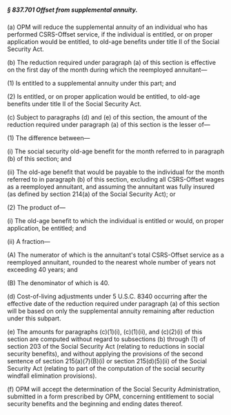 ##### § 837.701 Offset from supplemental annuity. #####

(a) OPM will reduce the supplemental annuity of an individual who has performed CSRS-Offset service, if the individual is entitled, or on proper application would be entitled, to old-age benefits under title II of the Social Security Act.

(b) The reduction required under paragraph (a) of this section is effective on the first day of the month during which the reemployed annuitant—

(1) Is entitled to a supplemental annuity under this part; and

(2) Is entitled, or on proper application would be entitled, to old-age benefits under title II of the Social Security Act.

(c) Subject to paragraphs (d) and (e) of this section, the amount of the reduction required under paragraph (a) of this section is the lesser of—

(1) The difference between—

(i) The social security old-age benefit for the month referred to in paragraph (b) of this section; and

(ii) The old-age benefit that would be payable to the individual for the month referred to in paragraph (b) of this section, excluding all CSRS-Offset wages as a reemployed annuitant, and assuming the annuitant was fully insured (as defined by section 214(a) of the Social Security Act); or

(2) The product of—

(i) The old-age benefit to which the individual is entitled or would, on proper application, be entitled; and

(ii) A fraction—

(A) The numerator of which is the annuitant's total CSRS-Offset service as a reemployed annuitant, rounded to the nearest whole number of years not exceeding 40 years; and

(B) The denominator of which is 40.

(d) Cost-of-living adjustments under 5 U.S.C. 8340 occurring after the effective date of the reduction required under paragraph (a) of this section will be based on only the supplemental annuity remaining after reduction under this subpart.

(e) The amounts for paragraphs (c)(1)(i), (c)(1)(ii), and (c)(2)(i) of this section are computed without regard to subsections (b) through (1) of section 203 of the Social Security Act (relating to reductions in social security benefits), and without applying the provisions of the second sentence of section 215(a)(7)(B)(i) or section 215(d)(5)(ii) of the Social Security Act (relating to part of the computation of the social security windfall elimination provisions).

(f) OPM will accept the determination of the Social Security Administration, submitted in a form prescribed by OPM, concerning entitlement to social security benefits and the beginning and ending dates thereof.